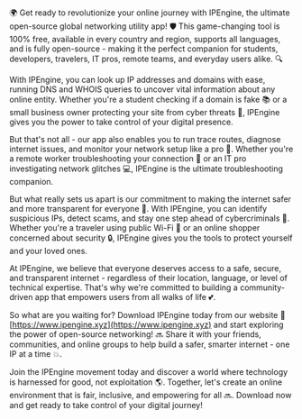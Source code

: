 🌍 Get ready to revolutionize your online journey with IPEngine, the ultimate open-source global networking utility app! 🛡️ This game-changing tool is 100% free, available in every country and region, supports all languages, and is fully open-source - making it the perfect companion for students, developers, travelers, IT pros, remote teams, and everyday users alike. 🔍

With IPEngine, you can look up IP addresses and domains with ease, running DNS and WHOIS queries to uncover vital information about any online entity. Whether you're a student checking if a domain is fake 📚 or a small business owner protecting your site from cyber threats 💼, IPEngine gives you the power to take control of your digital presence.

But that's not all - our app also enables you to run trace routes, diagnose internet issues, and monitor your network setup like a pro 🔧. Whether you're a remote worker troubleshooting your connection 🏢 or an IT pro investigating network glitches 💻, IPEngine is the ultimate troubleshooting companion.

But what really sets us apart is our commitment to making the internet safer and more transparent for everyone 🌟. With IPEngine, you can identify suspicious IPs, detect scams, and stay one step ahead of cybercriminals 💪. Whether you're a traveler using public Wi-Fi 🛬 or an online shopper concerned about security 🔒, IPEngine gives you the tools to protect yourself and your loved ones.

At IPEngine, we believe that everyone deserves access to a safe, secure, and transparent internet - regardless of their location, language, or level of technical expertise. That's why we're committed to building a community-driven app that empowers users from all walks of life 💕.

So what are you waiting for? Download IPEngine today from our website 📲 [https://www.ipengine.xyz](https://www.ipengine.xyz) and start exploring the power of open-source networking! 🔜 Share it with your friends, communities, and online groups to help build a safer, smarter internet - one IP at a time 💥.

Join the IPEngine movement today and discover a world where technology is harnessed for good, not exploitation 🌎. Together, let's create an online environment that is fair, inclusive, and empowering for all 🔜. Download now and get ready to take control of your digital journey!